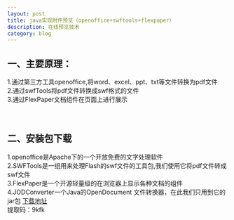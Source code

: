 ```yaml
---
layout: post
title: java实现附件预览（openoffice+swftools+flexpaper）
description: 在线预览技术
category: blog
---
```


一、主要原理：
-
1.通过第三方工具openoffice,将word、excel、ppt、txt等文件转换为pdf文件<br>
2.通过swfTools将pdf文件转换成swf格式的文件<br>
3.通过FlexPaper文档组件在页面上进行展示<br>
<br>
<br>

二、安装包下载
-
1.openoffice是Apache下的一个开放免费的文字处理软件<br>
2.SWFTools是一组用来处理Flash的swf文件的工具包,我们使用它将pdf文件转成swf文件<br>
3.FlexPaper是一个开源轻量级的在浏览器上显示各种文档的组件<br>
4.JODConverter一个Java的OpenDocument 文件转换器，在此我们只用到它的jar包
[下载地址](https://pan.baidu.com/s/1YDeOgOMU-V0ayyIWUSYJqg)<br>
提取码：9kfk
